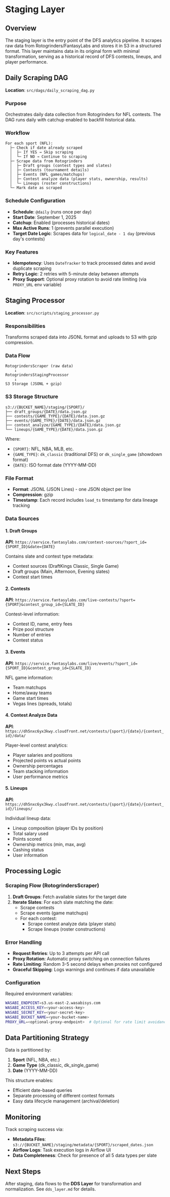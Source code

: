 # Staging Layer

## Overview

The staging layer is the entry point of the DFS analytics pipeline. It scrapes raw data from Rotogrinders/FantasyLabs and stores it in S3 in a structured format. This layer maintains data in its original form with minimal transformation, serving as a historical record of DFS contests, lineups, and player performance.

## Daily Scraping DAG

**Location**: `src/dags/daily_scraping_dag.py`

### Purpose
Orchestrates daily data collection from Rotogrinders for NFL contests. The DAG runs daily with catchup enabled to backfill historical data.

### Workflow

```
For each sport (NFL):
  ├─ Check if date already scraped
  │  ├─ If YES → Skip scraping
  │  └─ If NO → Continue to scraping
  ├─ Scrape data from Rotogrinders
  │  ├─ Draft groups (contest types and slates)
  │  ├─ Contests (tournament details)
  │  ├─ Events (NFL games/matchups)
  │  ├─ Contest analyze data (player stats, ownership, results)
  │  └─ Lineups (roster constructions)
  └─ Mark date as scraped
```

### Schedule Configuration
- **Schedule**: `@daily` (runs once per day)
- **Start Date**: September 1, 2025
- **Catchup**: Enabled (processes historical dates)
- **Max Active Runs**: 1 (prevents parallel execution)
- **Target Date Logic**: Scrapes data for `logical_date - 1 day` (previous day's contests)

### Key Features
- **Idempotency**: Uses `DateTracker` to track processed dates and avoid duplicate scraping
- **Retry Logic**: 2 retries with 5-minute delay between attempts
- **Proxy Support**: Optional proxy rotation to avoid rate limiting (via `PROXY_URL` env variable)

## Staging Processor

**Location**: `src/scripts/staging_processor.py`

### Responsibilities
Transforms scraped data into JSONL format and uploads to S3 with gzip compression.

### Data Flow

```
RotogrindersScraper (raw data)
    ↓
RotogrindersStagingProcessor
    ↓
S3 Storage (JSONL + gzip)
```

### S3 Storage Structure

```
s3://{BUCKET_NAME}/staging/{SPORT}/
├── draft_groups/{DATE}/data.json.gz
├── contests/{GAME_TYPE}/{DATE}/data.json.gz
├── events/{GAME_TYPE}/{DATE}/data.json.gz
├── contest_analyze/{GAME_TYPE}/{DATE}/data.json.gz
└── lineups/{GAME_TYPE}/{DATE}/data.json.gz
```

Where:
- `{SPORT}`: NFL, NBA, MLB, etc.
- `{GAME_TYPE}`: `dk_classic` (traditional DFS) or `dk_single_game` (showdown format)
- `{DATE}`: ISO format date (YYYY-MM-DD)

### File Format
- **Format**: JSONL (JSON Lines) - one JSON object per line
- **Compression**: gzip
- **Timestamp**: Each record includes `load_ts` timestamp for data lineage tracking

### Data Sources

#### 1. Draft Groups
**API**: `https://service.fantasylabs.com/contest-sources/?sport_id={SPORT_ID}&date={DATE}`

Contains slate and contest type metadata:
- Contest sources (DraftKings Classic, Single Game)
- Draft groups (Main, Afternoon, Evening slates)
- Contest start times

#### 2. Contests
**API**: `https://service.fantasylabs.com/live-contests/?sport={SPORT}&contest_group_id={SLATE_ID}`

Contest-level information:
- Contest ID, name, entry fees
- Prize pool structure
- Number of entries
- Contest status

#### 3. Events
**API**: `https://service.fantasylabs.com/live/events/?sport_id={SPORT_ID}&contest_group_id={SLATE_ID}`

NFL game information:
- Team matchups
- Home/away teams
- Game start times
- Vegas lines (spreads, totals)

#### 4. Contest Analyze Data
**API**: `https://dh5nxc6yx3kwy.cloudfront.net/contests/{sport}/{date}/{contest_id}/data/`

Player-level contest analytics:
- Player salaries and positions
- Projected points vs actual points
- Ownership percentages
- Team stacking information
- User performance metrics

#### 5. Lineups
**API**: `https://dh5nxc6yx3kwy.cloudfront.net/contests/{sport}/{date}/{contest_id}/lineups/`

Individual lineup data:
- Lineup composition (player IDs by position)
- Total salary used
- Points scored
- Ownership metrics (min, max, avg)
- Cashing status
- User information

## Processing Logic

### Scraping Flow (RotogrindersScraper)

1. **Draft Groups**: Fetch available slates for the target date
2. **Iterate Slates**: For each slate matching the date:
   - Scrape contests
   - Scrape events (game matchups)
   - For each contest:
     - Scrape contest analyze data (player stats)
     - Scrape lineups (roster constructions)

### Error Handling
- **Request Retries**: Up to 3 attempts per API call
- **Proxy Rotation**: Automatic proxy switching on connection failures
- **Rate Limiting**: Random 3-5 second delays when proxies not configured
- **Graceful Skipping**: Logs warnings and continues if data unavailable

### Configuration

Required environment variables:
```bash
WASABI_ENDPOINT=s3.us-east-2.wasabisys.com
WASABI_ACCESS_KEY=<your-access-key>
WASABI_SECRET_KEY=<your-secret-key>
WASABI_BUCKET_NAME=<your-bucket-name>
PROXY_URL=<optional-proxy-endpoint>  # Optional for rate limit avoidance
```

## Data Partitioning Strategy

Data is partitioned by:
1. **Sport** (NFL, NBA, etc.)
2. **Game Type** (dk_classic, dk_single_game)
3. **Date** (YYYY-MM-DD)

This structure enables:
- Efficient date-based queries
- Separate processing of different contest formats
- Easy data lifecycle management (archival/deletion)

## Monitoring

Track scraping success via:
- **Metadata Files**: `s3://{BUCKET_NAME}/staging/metadata/{SPORT}/scraped_dates.json`
- **Airflow Logs**: Task execution logs in Airflow UI
- **Data Completeness**: Check for presence of all 5 data types per slate

## Next Steps

After staging, data flows to the **DDS Layer** for transformation and normalization. See `dds_layer.md` for details.
